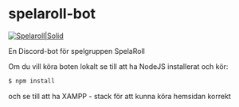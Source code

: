 # spelaroll-bot

[![Spelaroll|Solid](https://www.freeiconspng.com/uploads/black-d20-icon-4.png)](http://spelaroll.club/)

En Discord-bot för spelgruppen SpelaRoll

Om du vill köra boten lokalt se till att ha NodeJS installerat och kör:
```sh
$ npm install
```

och se till att ha XAMPP - stack för att kunna köra hemsidan korrekt
